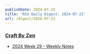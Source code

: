 ```yaml
---
publishDate: 2024-07-23
title: 'RSS Daily Digest: 2024-07-23'
url: /digest/2024-07-23
---
```


### [Craft By Zen](https://craftbyzen.com/)

  * [2024 Week 29 - Weekly Notes](https://craftbyzen.com/blog/2024-07-22-w29-weekly-notes/)
  
